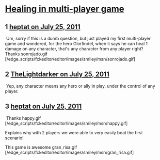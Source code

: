 # [Healing in multi-player game](https://community.fantasyflightgames.com/topic/50439-healing-in-multi-player-game/)

## 1 [heptat on July 25, 2011](https://community.fantasyflightgames.com/topic/50439-healing-in-multi-player-game/?do=findComment&comment=503910)

 Um, sorry if this is a dumb question, but just played my first multi-player game and wondered, for the hero Glorfindel, when it says he can heal 1 damage on any character, that's any character from any player right? Thanks sonrojado.gif [/edge_scripts/fckeditor/editor/images/smiley/msn/sonrojado.gif]

## 2 [TheLightdarker on July 25, 2011](https://community.fantasyflightgames.com/topic/50439-healing-in-multi-player-game/?do=findComment&comment=503953)

 Yep, any character means any hero or ally in play, under the control of any player.

## 3 [heptat on July 25, 2011](https://community.fantasyflightgames.com/topic/50439-healing-in-multi-player-game/?do=findComment&comment=504186)

 Thanks happy.gif [/edge_scripts/fckeditor/editor/images/smiley/msn/happy.gif]

Explains why with 2 players we were able to very easily beat the first scenario!

This game is awesome gran_risa.gif [/edge_scripts/fckeditor/editor/images/smiley/msn/gran_risa.gif]

